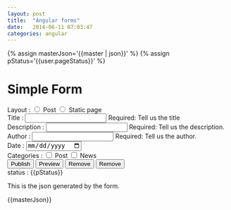 ```yaml
---
layout: post
title:  "Angular forms"
date:   2014-06-11 07:03:47
categories: angular
---
```


<style>
.app-form .ng-dirty.ng-invalid{ background: red; } 
.app-form .ng-dirty.ng-valid{ background: lightgreen; }
</style>


<script  type="text/javascript">
function AppCtrl($scope){ 
$scope.user = { "pageTitle": "title", "pageDescription": "description", "pageDate": "2014-06-11", "pageAuthor": "Peter Noble", "pageLayout": "post", "pageCategory": { "post": true }, "pageStatus": "draft", "pageId": "pageId" }; 
$scope.master = null; 
$scope.publish = function(){ $scope.master = angular.copy($scope.user); }
$scope.preview = function(){ $scope.master = angular.copy($scope.user); }
$scope.remove = function(){ $scope.master = angular.copy($scope.user); }
$scope.save = function(){ $scope.master = angular.copy($scope.user); }
}
</script>


{% assign masterJson='{{master | json}}' %}
{% assign pStatus='{{user.pageStatus}}' %}

<div id="container" ng-controller="AppCtrl">

<h1>Simple Form</h1> 
<form name="appForm" novalidate class="app-form">

<label>Layout</label> : 
<input type="radio" name="pageLayout" ng-model="user.pageLayout" value="post"> Post 
<input type="radio" name="pageLayout" ng-model="user.pageLayout" value="page"> Static page
<br/>
<label>Title</label> : 
<input type="text" name="pageTitle" ng-model="user.pageTitle" required> 
<span ng-show="appForm.pageTitle.$dirty && appForm.pageTitle.$error.required">Required: Tell us the title</span>
<br/>
<label>Description</label> : 
<input type="text" name="pageDescription" ng-model="user.pageDescription" required> 
<span ng-show="appForm.pageDescription.$dirty && appForm.pageDescription.$error.required">Required: Tell us the description.</span> 
<br/>
<label>Author</label> : 
<input type="text" name="pageAuthor" ng-model="user.pageAuthor" required> 
<span ng-show="appForm.pageAuthor.$dirty && appForm.pageAuthor.$error.required">Required: Tell us the author.</span> 
<br/>
<label>Date</label> : 
<input type="date" name="pageDate" ng-model="user.pageDate" required> 
<br/>
<label>Categories</label> : 
<input type="checkbox" name="pageCategory" ng-model="user.pageCategory.post"> Post 
<input type="checkbox" name="pageCategory" ng-model="user.pageCategory.news"> News
<br/> 
<button ng-click="publish()">Publish</button>
<button ng-click="preview())">Preview</button>
<button ng-click="remove()">Remove</button> 
<button ng-click="save()">Remove</button>
<br/>
<label>status</label> : {{pStatus}}


</form>
<p>This is the json generated by the form.</p>
<div ng-show="master">{{masterJson}}</div>

</div>





